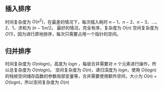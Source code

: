## 插入排序
时间复杂度为 $O(n^2)$，在最差的情况下，每次插入耗时 $n-1$、$n-2$、$n-3$、...、2、1，求和为 $(n-1)n/2$。
最好的情况，完全有序，复杂度为 $O(n)$
空间复杂度为 $O(1)$，因为进行原地排序，每次只需要占用一个指针的空间。

## 归并排序
时间复杂度为 $O(n logn)$，高度为 $logn$ ，每层合并需要对 $n$ 个元素进行操作，所以总复杂度为 $O(n logn)$。
空间复杂度为 $O(n)$，递归深度为 $logn$，使用 $O(logn)$ 的栈帧空间储存函数的参数局部变量等，合并需要使用额外空间，大小为 $O(n)+O(logn)$，所以空间复杂度为 $O(n)$